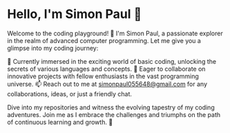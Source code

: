# Hello, I'm Simon Paul 👋

Welcome to the coding playground! 🚀 I'm Simon Paul, a passionate explorer in the realm of advanced computer programming. Let me give you a glimpse into my coding journey:

🌱 Currently immersed in the exciting world of basic coding, unlocking the secrets of various languages and concepts.
💞️ Eager to collaborate on innovative projects with fellow enthusiasts in the vast programming universe.
📫 Reach out to me at simonpaul055648@gmail.com for any collaborations, ideas, or just a friendly chat.

Dive into my repositories and witness the evolving tapestry of my coding adventures. Join me as I embrace the challenges and triumphs on the path of continuous learning and growth. 🌟
